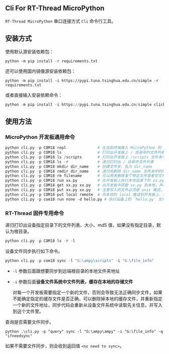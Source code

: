 ## Cli For RT-Thread MicroPython 

`RT-Thread MicroPython` 串口连接方式 `Cli` 命令行工具。

## 安装方式

使用默认源安装依赖包：

```
python -m pip install -r requirements.txt
```

还可以使用国内镜像源安装依赖包：

```
python -m pip install -i https://pypi.tuna.tsinghua.edu.cn/simple -r requirements.txt
```

或者直接输入安装依赖命令：

```python
python -m pip install -i https://pypi.tuna.tsinghua.edu.cn/simple click pyserial python-dotenv
```

## 使用方法

### MicroPython 开发板通用命令

```python
python cli.py -p COM18 repl              # 在当前终端接入 MicroPython 的 repl，在终端使用 CTRL + X 退出 repl 模式
python cli.py -p COM18 ls                # 打印出开发板上 / 目录中的文件列表
python cli.py -p COM18 ls /scripts       # 打印出开发板上 /scripts 文件夹中的文件列表
python cli.py -p COM18 ls -r             # 递归打印出 / 目录中文件列表
python cli.py -p COM18 mkdir dir_name    # 创建文件夹，名为 dir_name
python cli.py -p COM18 rmdir dir_name    # 递归地删除 dir_name 文件夹中的所有文件，最终删除文件夹
python cli.py -p COM18 rm filename       # 可以用来删除某个特定文件或者空文件夹
python cli.py -p COM18 run xx.py         # 在开发板上执行本地目录下的 xx.py 文件
python cli.py -p COM18 get xx.py xx.py   # 从开发板中获取 xx.py 到本地，并将该文件命名为 xx.py
python cli.py -p COM18 put xx.py xx.py   # 注意写入的文件必须是 unix 格式，否则读出时会出问题
python cli.py -p COM18 put local remote  # 将本地的 local 推送到开发板上，并且命名为 remote
python cli.py -p com18 run none -d hello.py # 执行设备上的 `hello.py` 文件，注意如果该程序不返回，则程序无法从终端返回
```

### RT-Thread 固件专用命令

递归打印出设备指定目录下的文件列表、大小、md5 值，如果没有指定目录，默认为根目录。

```python
python cli.py -p COM18 ls -r -l
```
设备文件同步执行如下命令。

```python
python cli.py -p com18 sync -l "G:\ampy\scripts" -i "G:\file_info"
```

- `-l` 参数后面跟想要同步到远端根目录的本地文件夹地址

- `-i` 参数后面**设备文件系统中文件列表，缓存在本地的存储文件**

  对每一个开发板需要指定一个新的文件，否则会导致无法正确同步文件，如果不能确定指定的缓存文件是否正确，可以删除掉本地的缓存文件，并重新指定一个新的文件地址，同步代码会重新从设备文件系统中读取先关信息，并写入到这个文件里。

查询是否需要文件同步。

```
python .\cli.py -p "query" sync -l "G:\ampy\ampy" -i "G:\file_info" -q "ifneedsync"
```

如果不需要文件同步，则会收到返回值 `<no need to sync>`。
